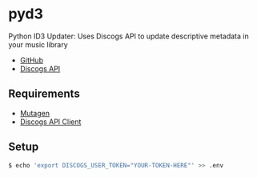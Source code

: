 # pyd3

Python ID3 Updater: Uses Discogs API to update descriptive metadata in your music library

* [GitHub](https://github.com/jmcfarren/pyd3.git)
* [Discogs API](https://www.discogs.com/developers/)

## Requirements

* [Mutagen](http://mutagen.readthedocs.io/en/latest/)
* [Discogs API Client](https://github.com/discogs/discogs_client)

## Setup

```bash
$ echo 'export DISCOGS_USER_TOKEN="YOUR-TOKEN-HERE"' >> .env
```